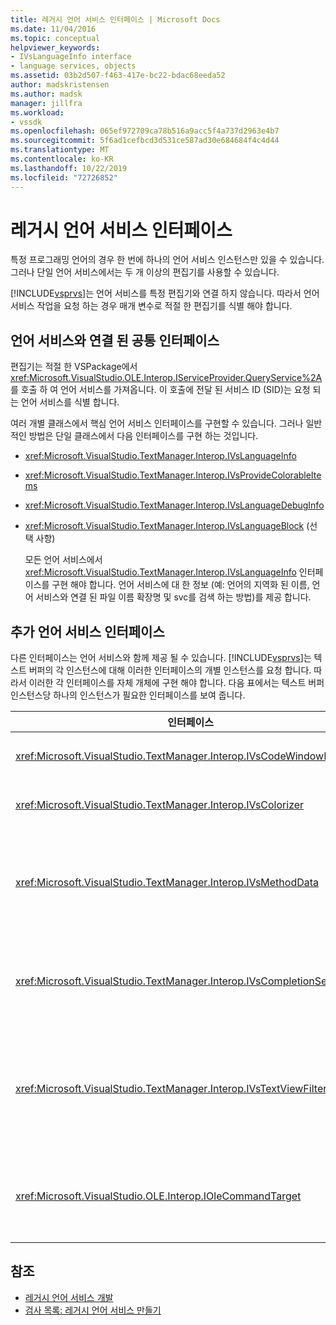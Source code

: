 ```yaml
---
title: 레거시 언어 서비스 인터페이스 | Microsoft Docs
ms.date: 11/04/2016
ms.topic: conceptual
helpviewer_keywords:
- IVsLanguageInfo interface
- language services, objects
ms.assetid: 03b2d507-f463-417e-bc22-bdac68eeda52
author: madskristensen
ms.author: madsk
manager: jillfra
ms.workload:
- vssdk
ms.openlocfilehash: 065ef972709ca78b516a9acc5f4a737d2963e4b7
ms.sourcegitcommit: 5f6ad1cefbcd3d531ce587ad30e684684f4c4d44
ms.translationtype: MT
ms.contentlocale: ko-KR
ms.lasthandoff: 10/22/2019
ms.locfileid: "72726852"
---
```

# <a name="legacy-language-service-interfaces"></a>레거시 언어 서비스 인터페이스
특정 프로그래밍 언어의 경우 한 번에 하나의 언어 서비스 인스턴스만 있을 수 있습니다. 그러나 단일 언어 서비스에서는 두 개 이상의 편집기를 사용할 수 있습니다.

 [!INCLUDE[vsprvs](../../code-quality/includes/vsprvs_md.md)]는 언어 서비스를 특정 편집기와 연결 하지 않습니다. 따라서 언어 서비스 작업을 요청 하는 경우 매개 변수로 적절 한 편집기를 식별 해야 합니다.

## <a name="common-interfaces-associated-with-language-services"></a>언어 서비스와 연결 된 공통 인터페이스
 편집기는 적절 한 VSPackage에서 <xref:Microsoft.VisualStudio.OLE.Interop.IServiceProvider.QueryService%2A>를 호출 하 여 언어 서비스를 가져옵니다. 이 호출에 전달 된 서비스 ID (SID)는 요청 되는 언어 서비스를 식별 합니다.

 여러 개별 클래스에서 핵심 언어 서비스 인터페이스를 구현할 수 있습니다. 그러나 일반적인 방법은 단일 클래스에서 다음 인터페이스를 구현 하는 것입니다.

- <xref:Microsoft.VisualStudio.TextManager.Interop.IVsLanguageInfo>

- <xref:Microsoft.VisualStudio.TextManager.Interop.IVsProvideColorableItems>

- <xref:Microsoft.VisualStudio.TextManager.Interop.IVsLanguageDebugInfo>

- <xref:Microsoft.VisualStudio.TextManager.Interop.IVsLanguageBlock> (선택 사항)

  모든 언어 서비스에서 <xref:Microsoft.VisualStudio.TextManager.Interop.IVsLanguageInfo> 인터페이스를 구현 해야 합니다. 언어 서비스에 대 한 정보 (예: 언어의 지역화 된 이름, 언어 서비스와 연결 된 파일 이름 확장명 및 svc를 검색 하는 방법)를 제공 합니다.

## <a name="additional-language-service-interfaces"></a>추가 언어 서비스 인터페이스
 다른 인터페이스는 언어 서비스와 함께 제공 될 수 있습니다. [!INCLUDE[vsprvs](../../code-quality/includes/vsprvs_md.md)]는 텍스트 버퍼의 각 인스턴스에 대해 이러한 인터페이스의 개별 인스턴스를 요청 합니다. 따라서 이러한 각 인터페이스를 자체 개체에 구현 해야 합니다. 다음 표에서는 텍스트 버퍼 인스턴스당 하나의 인스턴스가 필요한 인터페이스를 보여 줍니다.

|인터페이스|설명|
|---------------|-----------------|
|<xref:Microsoft.VisualStudio.TextManager.Interop.IVsCodeWindowManager>|드롭다운 표시줄과 같은 코드 창 장식을 관리 합니다. @No__t_0 메서드를 사용 하 여이 인터페이스를 가져올 수 있습니다. 코드 창 마다 하나의 <xref:Microsoft.VisualStudio.TextManager.Interop.IVsCodeWindowManager> 있습니다.|
|<xref:Microsoft.VisualStudio.TextManager.Interop.IVsColorizer>|언어 키워드와 구분 기호를 색으로 합니다. @No__t_0 메서드를 사용 하 여이 인터페이스를 가져올 수 있습니다. <xref:Microsoft.VisualStudio.TextManager.Interop.IVsColorizer>는 그리기 타임에 호출 됩니다. @No__t_0 내에서 계산 집약적인 작업을 수행 하지 않으면 성능이 저하 될 수 있습니다.|
|<xref:Microsoft.VisualStudio.TextManager.Interop.IVsMethodData>|IntelliSense 매개 변수 도구 설명을 제공 합니다. 언어 서비스에서 열기 괄호와 같이 메서드 데이터를 표시 해야 함을 나타내는 문자를 인식 하면 <xref:Microsoft.VisualStudio.TextManager.Interop.IVsMethodTipWindow.SetMethodData%2A> 메서드를 호출 하 여 언어 서비스가 매개 변수 정보 도구 설명을 표시할 준비가 되었음을 텍스트 뷰에 알립니다. 그런 다음 텍스트 뷰는 <xref:Microsoft.VisualStudio.TextManager.Interop.IVsMethodData> 인터페이스의 메서드를 사용 하 여 언어 서비스로 다시 호출 하 여 도구 설명을 표시 하는 데 필요한 정보를 가져옵니다.|
|<xref:Microsoft.VisualStudio.TextManager.Interop.IVsCompletionSet>|IntelliSense 문 완성 기능을 제공 합니다. 언어 서비스가 완성 목록을 표시할 준비가 되 면 텍스트 보기에서 <xref:Microsoft.VisualStudio.TextManager.Interop.IVsTextView.UpdateCompletionStatus%2A> 메서드를 호출 합니다. 그런 다음 텍스트 뷰는 <xref:Microsoft.VisualStudio.TextManager.Interop.IVsCompletionSet> 개체의 메서드를 사용 하 여 언어 서비스로 다시 호출 합니다.|
|<xref:Microsoft.VisualStudio.TextManager.Interop.IVsTextViewFilter>|명령 처리기를 사용 하 여 텍스트 뷰를 수정할 수 있습니다. @No__t_0 인터페이스를 구현 하는 클래스도 <xref:Microsoft.VisualStudio.OLE.Interop.IOleCommandTarget> 인터페이스를 구현 해야 합니다. 텍스트 뷰는 <xref:Microsoft.VisualStudio.TextManager.Interop.IVsTextView.AddCommandFilter%2A> 메서드에 전달 되는 <xref:Microsoft.VisualStudio.OLE.Interop.IOleCommandTarget> 개체를 쿼리하여 <xref:Microsoft.VisualStudio.TextManager.Interop.IVsTextViewFilter> 개체를 검색 합니다. 각 뷰에 대해 하나의 <xref:Microsoft.VisualStudio.TextManager.Interop.IVsTextViewFilter> 개체가 있어야 합니다.|
|<xref:Microsoft.VisualStudio.OLE.Interop.IOleCommandTarget>|사용자가 코드 창에 입력 하는 명령을 차단 합니다. @No__t_0 구현의 출력을 모니터링 하 여 사용자 지정 완료 정보를 제공 하 고 수정 내용을 확인 합니다.<br /><br /> @No__t_0 개체를 텍스트 뷰에 전달 하려면 <xref:Microsoft.VisualStudio.TextManager.Interop.IVsTextView.AddCommandFilter%2A>를 호출 합니다.|

## <a name="see-also"></a>참조
- [레거시 언어 서비스 개발](../../extensibility/internals/developing-a-legacy-language-service.md)
- [검사 목록: 레거시 언어 서비스 만들기](../../extensibility/internals/checklist-creating-a-legacy-language-service.md)